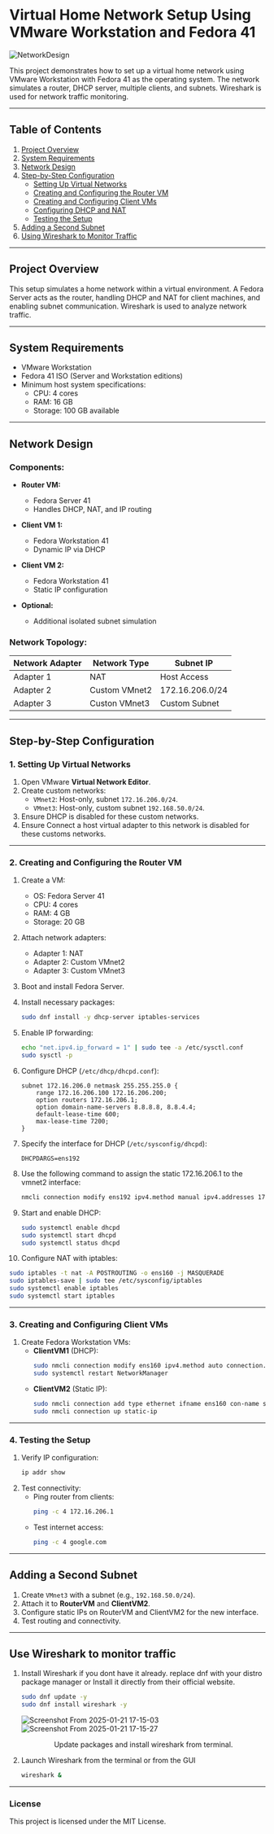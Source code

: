 # Virtual Home Network Setup Using VMware Workstation and Fedora 41
![NetworkDesign](https://github.com/user-attachments/assets/0cf95974-d443-4c58-a29b-42695465ca43)

This project demonstrates how to set up a virtual home network using VMware Workstation with Fedora 41 as the operating system. The network simulates a router, DHCP server, multiple clients, and subnets. Wireshark is used for network traffic monitoring.

---

## **Table of Contents**

1. [Project Overview](#project-overview)
2. [System Requirements](#system-requirements)
3. [Network Design](#network-design)
4. [Step-by-Step Configuration](#step-by-step-configuration)
   - [Setting Up Virtual Networks](#setting-up-virtual-networks)
   - [Creating and Configuring the Router VM](#creating-and-configuring-the-router-vm)
   - [Creating and Configuring Client VMs](#creating-and-configuring-client-vms)
   - [Configuring DHCP and NAT](#configuring-dhcp-and-nat)
   - [Testing the Setup](#testing-the-setup)
5. [Adding a Second Subnet](#adding-a-second-subnet)
6. [Using Wireshark to Monitor Traffic](#use-wireshark-to-monitor-traffic)

---

## **Project Overview**
This setup simulates a home network within a virtual environment. A Fedora Server acts as the router, handling DHCP and NAT for client machines, and enabling subnet communication. Wireshark is used to analyze network traffic.

---

## **System Requirements**

- VMware Workstation
- Fedora 41 ISO (Server and Workstation editions)
- Minimum host system specifications:
  - CPU: 4 cores
  - RAM: 16 GB
  - Storage: 100 GB available

---

## **Network Design**


### **Components:**

- **Router VM:**
  - Fedora Server 41
  - Handles DHCP, NAT, and IP routing

- **Client VM 1:**
  - Fedora Workstation 41
  - Dynamic IP via DHCP

- **Client VM 2:**
  - Fedora Workstation 41
  - Static IP configuration

- **Optional:**
  - Additional isolated subnet simulation

### **Network Topology:**

| Network Adapter | Network Type       | Subnet IP       |
|-----------------|--------------------|-----------------|
| Adapter 1       | NAT                | Host Access     |
| Adapter 2       | Custom VMnet2      | 172.16.206.0/24 |
| Adapter 3       | Custon VMnet3      | Custom Subnet   |

---

## **Step-by-Step Configuration**

### **1. Setting Up Virtual Networks**
1. Open VMware **Virtual Network Editor**.
2. Create custom networks:
   - `VMnet2`: Host-only, subnet `172.16.206.0/24`.
   - `VMnet3`: Host-only, custom subnet `192.168.50.0/24`.
3. Ensure DHCP is disabled for these custom networks.
4. Ensure Connect a host virtual adapter to this network is disabled for these customs networks.

---

### **2. Creating and Configuring the Router VM**
1. Create a VM:
   - OS: Fedora Server 41
   - CPU: 4 cores
   - RAM: 4 GB
   - Storage: 20 GB
2. Attach network adapters:
   - Adapter 1: NAT
   - Adapter 2: Custom VMnet2
   - Adapter 3: Custom VMnet3
3. Boot and install Fedora Server.

4. Install necessary packages:
   ```bash
   sudo dnf install -y dhcp-server iptables-services
   ```
5. Enable IP forwarding:
   ```bash
   echo "net.ipv4.ip_forward = 1" | sudo tee -a /etc/sysctl.conf
   sudo sysctl -p
   ```
6. Configure DHCP (`/etc/dhcp/dhcpd.conf`):
   ```plaintext
   subnet 172.16.206.0 netmask 255.255.255.0 {
       range 172.16.206.100 172.16.206.200;
       option routers 172.16.206.1;
       option domain-name-servers 8.8.8.8, 8.8.4.4;
       default-lease-time 600;
       max-lease-time 7200;
   }
   ```
7. Specify the interface for DHCP (`/etc/sysconfig/dhcpd`):
   ```plaintext
   DHCPDARGS=ens192
   ```
8. Use the following command to assign the static 172.16.206.1 to the vmnet2 interface:
   ```bash
   nmcli connection modify ens192 ipv4.method manual ipv4.addresses 172.16.206.1/24 ipv4.gateway 172.16.206.1 ipv4.dns "8.8.8.8,8.8.4.4" connection.autoconnect yes
   ```   
9. Start and enable DHCP:
   ```bash
   sudo systemctl enable dhcpd
   sudo systemctl start dhcpd
   sudo systemctl status dhcpd
   ```

10. Configure NAT with iptables:
   ```bash
   sudo iptables -t nat -A POSTROUTING -o ens160 -j MASQUERADE
   sudo iptables-save | sudo tee /etc/sysconfig/iptables
   sudo systemctl enable iptables
   sudo systemctl start iptables
   ```

---

### **3. Creating and Configuring Client VMs**
1. Create Fedora Workstation VMs:
   - **ClientVM1** (DHCP):
     ```bash
     sudo nmcli connection modify ens160 ipv4.method auto connection.autoconnect yes
     sudo systemctl restart NetworkManager
     ```
   - **ClientVM2** (Static IP):
     ```bash
     sudo nmcli connection add type ethernet ifname ens160 con-name static-ip ipv4.method manual ipv4.addresses 172.16.206.10/24 ipv4.gateway 172.16.206.1 ipv4.dns "8.8.8.8,8.8.4.4" connection.autoconnect yes
     sudo nmcli connection up static-ip
     ```

---

### **4. Testing the Setup**
1. Verify IP configuration:
   ```bash
   ip addr show
   ```
2. Test connectivity:
   - Ping router from clients:
     ```bash
     ping -c 4 172.16.206.1
     ```
   - Test internet access:
     ```bash
     ping -c 4 google.com
     ```
---

## **Adding a Second Subnet**
1. Create `VMnet3` with a subnet (e.g., `192.168.50.0/24`).
2. Attach it to **RouterVM** and **ClientVM2**.
3. Configure static IPs on RouterVM and ClientVM2 for the new interface.
4. Test routing and connectivity.

---

## **Use Wireshark to monitor traffic**
1. Install Wireshark if you dont have it already. replace dnf with your distro package manager or Install it directly from their official website.
   ```bash
   sudo dnf update -y
   sudo dnf install wireshark -y
   ```
   ![Screenshot From 2025-01-21 17-15-03](https://github.com/user-attachments/assets/45554bad-7121-4d80-8e84-4dbd623d637f)
   ![Screenshot From 2025-01-21 17-15-27](https://github.com/user-attachments/assets/af564ca6-3cab-4548-9218-239aa4b20fab)
   <p align="center">Update packages and install wireshark from terminal.</p>

3. Launch Wireshark from the terminal or from the GUI
   ```bash
   wireshark &
   ```

---

### **License**
This project is licensed under the MIT License.
